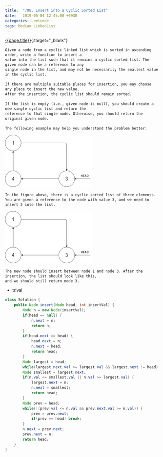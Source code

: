 ```yaml
---
title:  "708. Insert into a Cyclic Sorted List"
date:   2019-05-04 12:45:00 +0930
categories: Leetcode
tags: Medium LinkedList
---
```


[{{page.title}}](https://leetcode.com/problems/insert-into-a-cyclic-sorted-list/){:target="_blank"}


    Given a node from a cyclic linked list which is sorted in ascending order, write a function to insert a
    value into the list such that it remains a cyclic sorted list. The given node can be a reference to any
    single node in the list, and may not be necessarily the smallest value in the cyclic list.

    If there are multiple suitable places for insertion, you may choose any place to insert the new value.
    After the insertion, the cyclic list should remain sorted.

    If the list is empty (i.e., given node is null), you should create a new single cyclic list and return the
    reference to that single node. Otherwise, you should return the original given node.

    The following example may help you understand the problem better:


![img1](/img/posts/insert-into-a-cyclic-sorted-list-1.jpg)


    In the figure above, there is a cyclic sorted list of three elements. You are given a reference to the node with value 3, and we need to insert 2 into the list.


![img1](/img/posts/insert-into-a-cyclic-sorted-list-1.jpg)

    The new node should insert between node 1 and node 3. After the insertion, the list should look like this,
    and we should still return node 3.


* trival



```java
class Solution {
    public Node insert(Node head, int insertVal) {
        Node n = new Node(insertVal);
        if(head == null) {
            n.next = n;
            return n;
        }
        if(head.next == head) {
            head.next = n;
            n.next = head;
            return head;
        }
        Node largest = head;
        while(largest.next.val >= largest.val && largest.next != head) largest = largest.next;
        Node smallest = largest.next;
        if(n.val <= smallest.val || n.val >= largest.val) {
            largest.next = n;
            n.next = smallest;
            return head;
        }
        Node prev = head;
        while(!(prev.val <= n.val && prev.next.val >= n.val)) {
            prev = prev.next;
            if(prev == head) break;
        }
        n.next = prev.next;
        prev.next = n;
        return head;
    }
}
```
